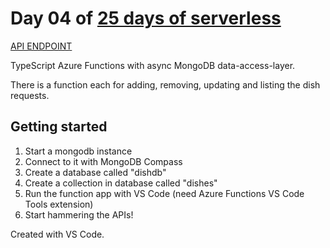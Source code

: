 # Day 04 of [25 days of serverless](https://25daysofserverless.com)

[API ENDPOINT](https://25daysofserverless.com/calendar/4)

TypeScript Azure Functions with async MongoDB data-access-layer.

There is a function each for adding, removing, updating and listing the dish requests.

## Getting started

1. Start a mongodb instance
2. Connect to it with MongoDB Compass
3. Create a database called "dishdb"
4. Create a collection in database called "dishes"
5. Run the function app with VS Code (need Azure Functions VS Code Tools extension)
6. Start hammering the APIs!

Created with VS Code.